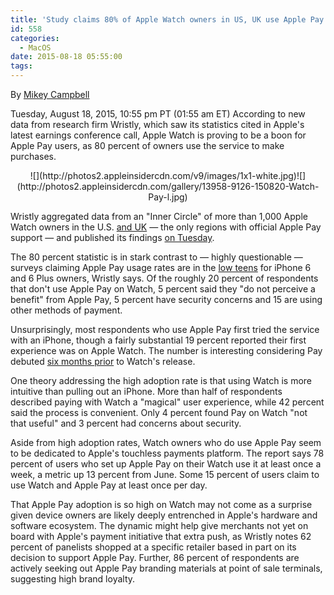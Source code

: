 ```yaml
---
title: 'Study claims 80% of Apple Watch owners in US, UK use Apple Pay'
id: 558
categories:
  - MacOS
date: 2015-08-18 05:55:00
tags:
---
```

 By [Mikey Campbell](mailto:mikeycampbell@gmail.com)

<span itemprop="datePublished" content="2015-08-19T01:55:00-04:00">Tuesday, August 18, 2015, 10:55 pm PT (01:55 am ET)</span>
<span itemprop="articleBody" readability="18"><span>According to new data from research firm Wristly, which saw its statistics cited in Apple's latest earnings conference call, Apple Watch is proving to be a boon for Apple Pay users, as 80 percent of owners use the service to make purchases.

</span>

<div align="center">
<div>![](http://photos2.appleinsidercdn.com/v9/images/1x1-white.jpg)<noscript>![](http://photos2.appleinsidercdn.com/gallery/13958-9126-150820-Watch-Pay-l.jpg)</noscript></div>

<span></span></div>

Wristly aggregated data from an "Inner Circle" of more than 1,000 Apple Watch owners in the U.S. [and UK](http://appleinsider.com/articles/15/07/13/apple-pay-launches-in-uk-with-support-from-250k-stores-8-banks) — the only regions with official Apple Pay support — and published its findings [on Tuesday](https://medium.com/@bdesarnauts/wristly-apple-watch-insider-s-report-16-c458813bedd0). 

The 80 percent statistic is in stark contrast to — highly questionable — surveys claiming Apple Pay usage rates are in the [low teens](http://appleinsider.com/articles/15/08/05/apple-pay-adoption-and-usage-rates-suffer-despite-strong-iphone-6-sales-study-finds) for iPhone 6 and 6 Plus owners, Wristly says. Of the roughly 20 percent of respondents that don't use Apple Pay on Watch, 5 percent said they "do not perceive a benefit" from Apple Pay, 5 percent have security concerns and 15 are using other methods of payment.

Unsurprisingly, most respondents who use Apple Pay first tried the service with an iPhone, though a fairly substantial 19 percent reported their first experience was on Apple Watch. The number is interesting considering Pay debuted [six months prior](http://appleinsider.com/articles/14/10/20/apple-releases-ios-81-with-apple-pay-support-for-iphone-6-6-plus-sms-relay-and-icloud-photo-library) to Watch's release. 

One theory addressing the high adoption rate is that using Watch is more intuitive than pulling out an iPhone. More than half of respondents described paying with Watch a "magical" user experience, while 42 percent said the process is convenient. Only 4 percent found Pay on Watch "not that useful" and 3 percent had concerns about security. 

Aside from high adoption rates, Watch owners who do use Apple Pay seem to be dedicated to Apple's touchless payments platform. The report says 78 percent of users who set up Apple Pay on their Watch use it at least once a week, a metric up 13 percent from June. Some 15 percent of users claim to use Watch and Apple Pay at least once per day.

That Apple Pay adoption is so high on Watch may not come as a surprise given device owners are likely deeply entrenched in Apple's hardware and software ecosystem. The dynamic might help give merchants not yet on board with Apple's payment initiative that extra push, as Wristly notes 62 percent of panelists shopped at a specific retailer based in part on its decision to support Apple Pay. Further, 86 percent of respondents are actively seeking out Apple Pay branding materials at point of sale terminals, suggesting high brand loyalty.
</span></div>

